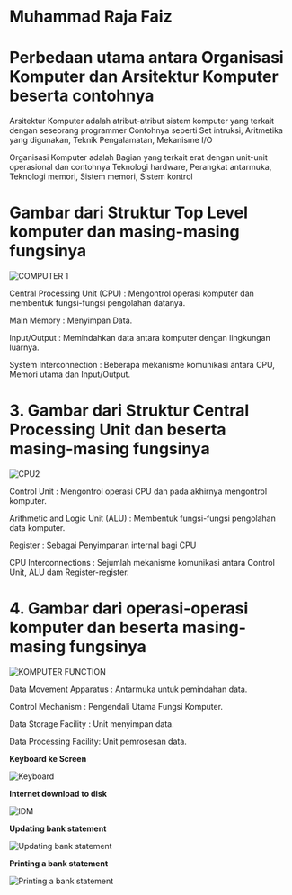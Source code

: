 # Muhammad Raja Faiz

**Perbedaan utama antara Organisasi Komputer dan Arsitektur Komputer beserta contohnya**
=
Arsitektur Komputer adalah atribut-atribut sistem komputer yang terkait dengan seseorang programmer
Contohnya seperti Set intruksi, Aritmetika yang digunakan, Teknik Pengalamatan, Mekanisme I/O

Organisasi Komputer adalah Bagian yang terkait erat dengan unit-unit operasional 
dan contohnya Teknologi hardware, Perangkat antarmuka, Teknologi memori, Sistem memori, Sistem kontrol

**Gambar dari Struktur Top Level komputer dan masing-masing fungsinya**
=   
![COMPUTER 1](https://github.com/rjafaiz/09011382328131_MUHAMMAD_RAJA_FAIZ_TUGAS_ORGANISASI_ARSITEKTUR_KOMPUTER_M2/assets/146687861/2ab7ba83-1aa0-4c8b-9399-fd2b92088278)

Central Processing Unit (CPU) : Mengontrol operasi komputer dan membentuk fungsi-fungsi pengolahan datanya.

Main Memory : Menyimpan Data.

Input/Output : Memindahkan data antara komputer dengan lingkungan luarnya.

System Interconnection : Beberapa mekanisme komunikasi antara CPU, Memori utama dan Input/Output.

**3. Gambar dari Struktur Central Processing Unit dan beserta masing-masing fungsinya**
= 
![CPU2](https://github.com/rjafaiz/09011382328131_MUHAMMAD_RAJA_FAIZ_TUGAS_ORGANISASI_ARSITEKTUR_KOMPUTER_M2/assets/146687861/505523b5-5190-4af6-a006-11f207732862)

Control Unit : Mengontrol operasi CPU dan pada akhirnya mengontrol komputer.

Arithmetic and Logic Unit (ALU) : Membentuk fungsi-fungsi pengolahan data komputer.

Register : Sebagai Penyimpanan internal bagi CPU

CPU Interconnections : Sejumlah mekanisme komunikasi antara Control Unit, ALU dam Register-register.

**4. Gambar dari operasi-operasi komputer dan beserta masing-masing fungsinya**
= 
![KOMPUTER FUNCTION](https://github.com/rjafaiz/09011382328131_MUHAMMAD_RAJA_FAIZ_TUGAS_ORGANISASI_ARSITEKTUR_KOMPUTER_M2/assets/146687861/721fb345-c9a7-4225-b105-a3fbfed5dc7e)

Data Movement Apparatus : Antarmuka untuk pemindahan data.

Control Mechanism : Pengendali Utama Fungsi Komputer.

Data Storage Facility : Unit menyimpan data.

Data Processing Facility: Unit pemrosesan data.

**Keyboard ke Screen**

![Keyboard](https://github.com/rjafaiz/Muhammad-Raja-Faiz-Tugas-Pertama-Organisasi-dan-Arsitektur-Komputer/assets/146687861/b4dec4e7-fc71-4891-963d-1ec35781fb4a)

**Internet download to disk**

![IDM](https://github.com/rjafaiz/Muhammad-Raja-Faiz-Tugas-Pertama-Organisasi-dan-Arsitektur-Komputer/assets/146687861/c3567a14-963d-4d59-ac71-634c546f9b40)

**Updating bank statement**

![Updating bank statement](https://github.com/rjafaiz/Muhammad-Raja-Faiz-Tugas-Pertama-Organisasi-dan-Arsitektur-Komputer/assets/146687861/66f2b493-c329-480e-9e73-3d92b4d10f80)

**Printing a bank statement**

![Printing a bank statement](https://github.com/rjafaiz/Muhammad-Raja-Faiz-Tugas-Pertama-Organisasi-dan-Arsitektur-Komputer/assets/146687861/3bf55ef6-47fd-4c01-acb0-b163653395ef)
